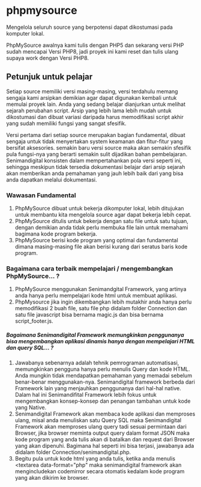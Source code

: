 # phpmysource
Mengelola seluruh source yang berpotensi dapat dikostumasi pada komputer lokal.

PhpMySource awalnya kami tulis dengan PHP5 dan sekarang versi PHP sudah mencapai Versi PHP8, jadi proyek ini kami reset dan tulis ulang supaya work dengan Versi PHP8.

## Petunjuk untuk pelajar
Setiap source memiliki versi masing-masing, versi terdahulu memang sengaja kami arsipkan demikian agar dapat digunakan kembali untuk memulai proyek lain. Anda yang sedang belajar dianjurkan untuk melihat sejarah perubahan script. Arsip yang lebih lama lebih mudah untuk dikostumasi dan dibuat variasi daripada harus memodifikasi script akhir yang sudah memiliki fungsi yang sangat sfesifik.

Versi pertama dari setiap source merupakan bagian fundamental, dibuat sengaja untuk tidak menyertakan system keamanan dan fitur-fitur yang bersifat aksesories. semakin baru versi source maka akan semakin sfesifik pula fungsi-nya yang berarti semakin sulit dijadikan bahan pembelajaran. Senimandigital konsisten dalam mempertahankan pola versi seperti ini, sehingga meskipun tidak tersedia dokumentasi belajar dari arsip sejarah akan memberikan anda pemahaman yang jauh lebih baik dari yang bisa anda dapatkan melalui dokumentasi.

### Wawasan Fundamental
1. PhpMySource dibuat untuk bekerja dikomputer lokal, lebih ditujukan untuk membantu kita mengelola source agar dapat bekerja lebih cepat.
2. PhpMySource ditulis untuk bekerja dengan satu file untuk satu tujuan, dengan demikian anda tidak perlu membuka file lain untuk memahami bagimana kode program bekerja.
3. PhpMySource berisi kode program yang optimal dan fundamental dimana masing-masing file akan berisi kurang dari seratus baris kode program.

### Bagaimana cara terbaik mempelajari / mengembangkan PhpMySource... ?
1. PhpMySource menggunakan Senimandgital Framework, yang artinya anda hanya perlu mempelajari kode html untuk membuat aplikasi.
2. PhpMysource jika ingin dikembangkan lebih mutakhir anda hanya perlu memodifikasi 2 buah file, satu file php didalam folder Connection dan satu file javascript bisa bernama magic.js dan bisa bernama script_footer.js.

##### Bagaimana Senimandigital Framework memungkinkan penggunanya bisa mengembangkan aplikasi dinamis hanya dengan mempelajari HTML dan query SQL... ?
1. Jawabanya sebenarnya adalah tehnik pemrograman automatisasi, memungkinkan pengguna hanya perlu menulis Query dan kode HTML. Anda mungkin tidak mendapatkan pemahaman yang memadai sebelum benar-benar menggunakan-nya. Senimandigital framework berbeda dari Framework lain yang menjauhkan penggunanya dari hal-hal native. Dalam hal ini Senimandifital Framework lebih fokus untuk mengembangkan konsep-konsep dan penangan tambahan untuk kode yang Native.
2. Senimandigital Framework akan membaca kode aplikasi dan memproses ulang, misal anda menuliskan satu Query SQL maka Senimandigital Framework akan memproses ulang query tadi sesuai permintaan dari Browser, jika browser meminta output query dalam format JSON maka kode program yang anda tulis akan di batalkan dan request dari Browser yang akan dipenuhi. Bagimana hal seperti ini bisa terjasi, jawabanya ada didalam folder Connection/senimandigital.php.
3. Begitu pula untuk kode html yang anda tulis, ketika anda menulis <textarea data-format="php" maka senimandigital framework akan mengincludekan codemirror secara otomatis kedalam kode program yang akan dikirim ke browser.
